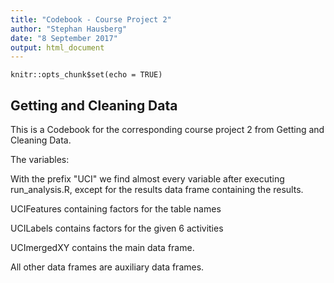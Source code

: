 ```yaml
---
title: "Codebook - Course Project 2"
author: "Stephan Hausberg"
date: "8 September 2017"
output: html_document
---
```


```{r setup, include=FALSE}
knitr::opts_chunk$set(echo = TRUE)
```

## Getting and Cleaning Data

This is a Codebook for the corresponding course project 2 from Getting and Cleaning Data.

The variables:

With the prefix "UCI" we find almost every variable after executing run_analysis.R, except for the results data frame containing the results.

UCIFeatures containing factors for the table names

UCILabels contains factors for the given 6 activities

UCImergedXY contains the main data frame.

All other data frames are auxiliary data frames.